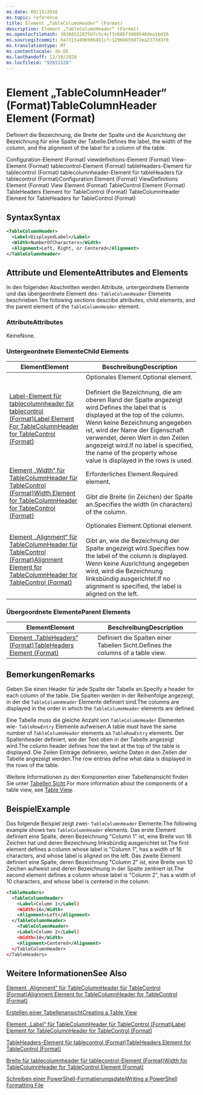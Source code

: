 ```yaml
---
ms.date: 09/13/2016
ms.topic: reference
title: Element „TableColumnHeader“ (Format)
description: Element „TableColumnHeader“ (Format)
ms.openlocfilehash: 30368512875b7c5c4cf3c686f3d09540dea1bd26
ms.sourcegitcommit: ba7315a496986451cfc1296b659d73ea2373d3f0
ms.translationtype: MT
ms.contentlocale: de-DE
ms.lasthandoff: 12/10/2020
ms.locfileid: "92651528"
---
```

# <a name="tablecolumnheader-element-format"></a><span data-ttu-id="e45bc-103">Element „TableColumnHeader“ (Format)</span><span class="sxs-lookup"><span data-stu-id="e45bc-103">TableColumnHeader Element (Format)</span></span>

<span data-ttu-id="e45bc-104">Definiert die Bezeichnung, die Breite der Spalte und die Ausrichtung der Bezeichnung für eine Spalte der Tabelle.</span><span class="sxs-lookup"><span data-stu-id="e45bc-104">Defines the label, the width of the column, and the alignment of the label for a column of the table.</span></span>

<span data-ttu-id="e45bc-105">Configuration-Element (Format) viewdefinitions-Element (Format) View-Element (Format) tablecontrol-Element (Format) tableHeaders-Element für tablecontrol (Format) tablecolumnheader-Element für tableHeaders für tablecontrol (Format)</span><span class="sxs-lookup"><span data-stu-id="e45bc-105">Configuration Element (Format) ViewDefinitions Element (Format) View Element (Format) TableControl Element (Format) TableHeaders Element for TableControl (Format) TableColumnHeader Element for TableHeaders for TableControl (Format)</span></span>

## <a name="syntax"></a><span data-ttu-id="e45bc-106">Syntax</span><span class="sxs-lookup"><span data-stu-id="e45bc-106">Syntax</span></span>

```xml
<TableColumnHeader>
  <Label>DisplayedLabel</Label>
  <Width>NumberOfCharacters</Width>
  <Alignment>Left, Right, or Centered</Alignment>
</TableColumnHeader>
```

## <a name="attributes-and-elements"></a><span data-ttu-id="e45bc-107">Attribute und Elemente</span><span class="sxs-lookup"><span data-stu-id="e45bc-107">Attributes and Elements</span></span>

<span data-ttu-id="e45bc-108">In den folgenden Abschnitten werden Attribute, untergeordnete Elemente und das übergeordnete Element des- `TableColumnHeader` Elements beschrieben.</span><span class="sxs-lookup"><span data-stu-id="e45bc-108">The following sections describe attributes, child elements, and the parent element of the `TableColumnHeader` element.</span></span>

### <a name="attributes"></a><span data-ttu-id="e45bc-109">Attribute</span><span class="sxs-lookup"><span data-stu-id="e45bc-109">Attributes</span></span>

<span data-ttu-id="e45bc-110">Keine</span><span class="sxs-lookup"><span data-stu-id="e45bc-110">None.</span></span>

### <a name="child-elements"></a><span data-ttu-id="e45bc-111">Untergeordnete Elemente</span><span class="sxs-lookup"><span data-stu-id="e45bc-111">Child Elements</span></span>

|<span data-ttu-id="e45bc-112">Element</span><span class="sxs-lookup"><span data-stu-id="e45bc-112">Element</span></span>|<span data-ttu-id="e45bc-113">Beschreibung</span><span class="sxs-lookup"><span data-stu-id="e45bc-113">Description</span></span>|
|-------------|-----------------|
|[<span data-ttu-id="e45bc-114">Label-Element für tablecolumnheader für tablecontrol (Format)</span><span class="sxs-lookup"><span data-stu-id="e45bc-114">Label Element For TableColumnHeader for TableControl (Format)</span></span>](./label-element-for-tablecolumnheader-for-tablecontrol-format.md)|<span data-ttu-id="e45bc-115">Optionales Element.</span><span class="sxs-lookup"><span data-stu-id="e45bc-115">Optional element.</span></span><br /><br /> <span data-ttu-id="e45bc-116">Definiert die Bezeichnung, die am oberen Rand der Spalte angezeigt wird.</span><span class="sxs-lookup"><span data-stu-id="e45bc-116">Defines the label that is displayed at the top of the column.</span></span> <span data-ttu-id="e45bc-117">Wenn keine Bezeichnung angegeben ist, wird der Name der Eigenschaft verwendet, deren Wert in den Zeilen angezeigt wird.</span><span class="sxs-lookup"><span data-stu-id="e45bc-117">If no label is specified, the name of the property whose value is displayed in the rows is used.</span></span>|
|[<span data-ttu-id="e45bc-118">Element „Width“ für TableColumnHeader für TableControl (Format)</span><span class="sxs-lookup"><span data-stu-id="e45bc-118">Width Element for TableColumnHeader for TableControl (Format)</span></span>](./width-element-for-tablecolumnheader-for-tablecontrol-format.md)|<span data-ttu-id="e45bc-119">Erforderliches Element.</span><span class="sxs-lookup"><span data-stu-id="e45bc-119">Required element.</span></span><br /><br /> <span data-ttu-id="e45bc-120">Gibt die Breite (in Zeichen) der Spalte an.</span><span class="sxs-lookup"><span data-stu-id="e45bc-120">Specifies the width (in characters) of the column.</span></span>|
|[<span data-ttu-id="e45bc-121">Element „Alignment“ für TableColumnHeader für TableControl (Format)</span><span class="sxs-lookup"><span data-stu-id="e45bc-121">Alignment Element for TableColumnHeader for TableControl (Format)</span></span>](./alignment-element-for-tablecolumnheader-for-tablecontrol-format.md)|<span data-ttu-id="e45bc-122">Optionales Element.</span><span class="sxs-lookup"><span data-stu-id="e45bc-122">Optional element.</span></span><br /><br /> <span data-ttu-id="e45bc-123">Gibt an, wie die Bezeichnung der Spalte angezeigt wird.</span><span class="sxs-lookup"><span data-stu-id="e45bc-123">Specifies how the label of the column is displayed.</span></span> <span data-ttu-id="e45bc-124">Wenn keine Ausrichtung angegeben wird, wird die Bezeichnung linksbündig ausgerichtet.</span><span class="sxs-lookup"><span data-stu-id="e45bc-124">If no alignment is specified, the label is aligned on the left.</span></span>|

### <a name="parent-elements"></a><span data-ttu-id="e45bc-125">Übergeordnete Elemente</span><span class="sxs-lookup"><span data-stu-id="e45bc-125">Parent Elements</span></span>

|<span data-ttu-id="e45bc-126">Element</span><span class="sxs-lookup"><span data-stu-id="e45bc-126">Element</span></span>|<span data-ttu-id="e45bc-127">Beschreibung</span><span class="sxs-lookup"><span data-stu-id="e45bc-127">Description</span></span>|
|-------------|-----------------|
|[<span data-ttu-id="e45bc-128">Element „TableHeaders“ (Format)</span><span class="sxs-lookup"><span data-stu-id="e45bc-128">TableHeaders Element (Format)</span></span>](./tableheaders-element-format.md)|<span data-ttu-id="e45bc-129">Definiert die Spalten einer Tabellen Sicht.</span><span class="sxs-lookup"><span data-stu-id="e45bc-129">Defines the columns of a table view.</span></span>|

## <a name="remarks"></a><span data-ttu-id="e45bc-130">Bemerkungen</span><span class="sxs-lookup"><span data-stu-id="e45bc-130">Remarks</span></span>

<span data-ttu-id="e45bc-131">Geben Sie einen Header für jede Spalte der Tabelle an.</span><span class="sxs-lookup"><span data-stu-id="e45bc-131">Specify a header for each column of the table.</span></span> <span data-ttu-id="e45bc-132">Die Spalten werden in der Reihenfolge angezeigt, in der die `TableColumnHeader` Elemente definiert sind.</span><span class="sxs-lookup"><span data-stu-id="e45bc-132">The columns are displayed in the order in which the `TableColumnHeader` elements are defined.</span></span>

<span data-ttu-id="e45bc-133">Eine Tabelle muss die gleiche Anzahl von `TableColumnHeader` Elementen wie- `TableRowEntry` Elemente aufweisen.</span><span class="sxs-lookup"><span data-stu-id="e45bc-133">A table must have the same number of `TableColumnHeader` elements as `TableRowEntry` elements.</span></span> <span data-ttu-id="e45bc-134">Der Spaltenheader definiert, wie der Text oben in der Tabelle angezeigt wird.</span><span class="sxs-lookup"><span data-stu-id="e45bc-134">The column header defines how the text at the top of the table is displayed.</span></span> <span data-ttu-id="e45bc-135">Die Zeilen Einträge definieren, welche Daten in den Zeilen der Tabelle angezeigt werden.</span><span class="sxs-lookup"><span data-stu-id="e45bc-135">The row entries define what data is displayed in the rows of the table.</span></span>

<span data-ttu-id="e45bc-136">Weitere Informationen zu den Komponenten einer Tabellenansicht finden Sie unter [Tabellen Sicht](./creating-a-table-view.md).</span><span class="sxs-lookup"><span data-stu-id="e45bc-136">For more information about the components of a table view, see [Table View](./creating-a-table-view.md).</span></span>

## <a name="example"></a><span data-ttu-id="e45bc-137">Beispiel</span><span class="sxs-lookup"><span data-stu-id="e45bc-137">Example</span></span>

<span data-ttu-id="e45bc-138">Das folgende Beispiel zeigt zwei- `TableColumnHeader` Elemente.</span><span class="sxs-lookup"><span data-stu-id="e45bc-138">The following example shows two `TableColumnHeader` elements.</span></span> <span data-ttu-id="e45bc-139">Das erste Element definiert eine Spalte, deren Bezeichnung "Column 1" ist, eine Breite von 16 Zeichen hat und deren Bezeichnung linksbündig ausgerichtet ist.</span><span class="sxs-lookup"><span data-stu-id="e45bc-139">The first element defines a column whose label is "Column 1", has a width of 16 characters, and whose label is aligned on the left.</span></span> <span data-ttu-id="e45bc-140">Das zweite Element definiert eine Spalte, deren Bezeichnung "Column 2" ist, eine Breite von 10 Zeichen aufweist und deren Bezeichnung in der Spalte zentriert ist.</span><span class="sxs-lookup"><span data-stu-id="e45bc-140">The second element defines a column whose label is "Column 2", has a width of 10 characters, and whose label is centered in the column.</span></span>

```xml
<TableHeaders>
  <TableColumnHeader>
    <Label>Column 1</Label)
    <Width>16</Width>
    <Alignment>Left</Alignment>
  </TableColumnHeader>
    <TableColumnHeader>
    <Label>Column 2</Label)
    <Width>10</Width>
    <Alignment>Centered</Alignment>
  </TableColumnHeader>
</TableHeaders>
```

## <a name="see-also"></a><span data-ttu-id="e45bc-141">Weitere Informationen</span><span class="sxs-lookup"><span data-stu-id="e45bc-141">See Also</span></span>

[<span data-ttu-id="e45bc-142">Element „Alignment“ für TableColumnHeader für TableControl (Format)</span><span class="sxs-lookup"><span data-stu-id="e45bc-142">Alignment Element for TableColumnHeader for TableControl (Format)</span></span>](./alignment-element-for-tablecolumnheader-for-tablecontrol-format.md)

[<span data-ttu-id="e45bc-143">Erstellen einer Tabellenansicht</span><span class="sxs-lookup"><span data-stu-id="e45bc-143">Creating a Table View</span></span>](./creating-a-table-view.md)

[<span data-ttu-id="e45bc-144">Element „Label“ für TableColumnHeader für TableControl (Format)</span><span class="sxs-lookup"><span data-stu-id="e45bc-144">Label Element for TableColumnHeader for TableControl (Format)</span></span>](./label-element-for-tablecolumnheader-for-tablecontrol-format.md)

[<span data-ttu-id="e45bc-145">TableHeaders-Element für tablecontrol (Format)</span><span class="sxs-lookup"><span data-stu-id="e45bc-145">TableHeaders Element for TableControl (Format)</span></span>](./tableheaders-element-format.md)

[<span data-ttu-id="e45bc-146">Breite für tablecolumnheader für tablecontrol-Element (Format)</span><span class="sxs-lookup"><span data-stu-id="e45bc-146">Width for TableColumnHeader for TableControl Element (Format)</span></span>](./width-element-for-tablecolumnheader-for-tablecontrol-format.md)

[<span data-ttu-id="e45bc-147">Schreiben einer PowerShell-Formatierungsdatei</span><span class="sxs-lookup"><span data-stu-id="e45bc-147">Writing a PowerShell Formatting File</span></span>](./writing-a-powershell-formatting-file.md)
